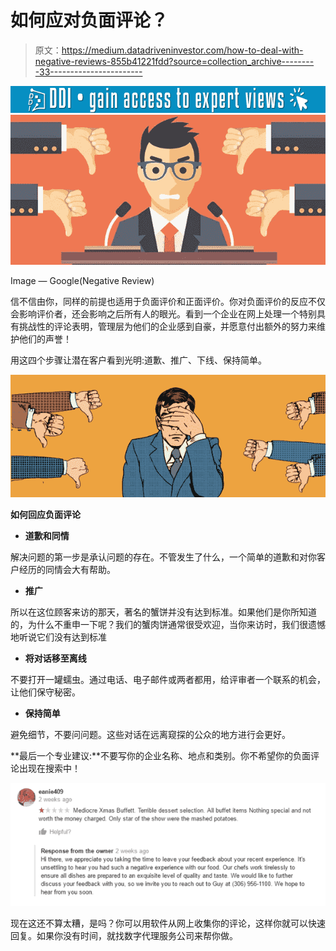 # 如何应对负面评论？

> 原文：<https://medium.datadriveninvestor.com/how-to-deal-with-negative-reviews-855b41221fdd?source=collection_archive---------33----------------------->

[![](img/8c8123eeb85534cf6dc6270bcc87782b.png)](http://www.track.datadriveninvestor.com/1B9E)![](img/394ed67193896890a0dfeaad1afcd317.png)

Image — Google(Negative Review)

信不信由你，同样的前提也适用于负面评价和正面评价。你对负面评价的反应不仅会影响评价者，还会影响之后所有人的眼光。看到一个企业在网上处理一个特别具有挑战性的评论表明，管理层为他们的企业感到自豪，并愿意付出额外的努力来维护他们的声誉！

用这四个步骤让潜在客户看到光明:道歉、推广、下线、保持简单。

![](img/f0feeb1e0178359a2f02383201c33917.png)

**如何回应负面评论**

*   **道歉和同情**

解决问题的第一步是承认问题的存在。不管发生了什么，一个简单的道歉和对你客户经历的同情会大有帮助。

*   **推广**

所以在这位顾客来访的那天，著名的蟹饼并没有达到标准。如果他们是你所知道的，为什么不重申一下呢？我们的蟹肉饼通常很受欢迎，当你来访时，我们很遗憾地听说它们没有达到标准

*   **将对话移至离线**

不要打开一罐蠕虫。通过电话、电子邮件或两者都用，给评审者一个联系的机会，让他们保守秘密。

*   **保持简单**

避免细节，不要问问题。这些对话在远离窥探的公众的地方进行会更好。

**最后一个专业建议:**不要写你的企业名称、地点和类别。你不希望你的负面评论出现在搜索中！

![](img/37bae3e743dc714500b7b63fea5fbfa7.png)

现在这还不算太糟，是吗？你可以用软件从网上收集你的评论，这样你就可以快速回复。如果你没有时间，就找数字代理服务公司来帮你做。